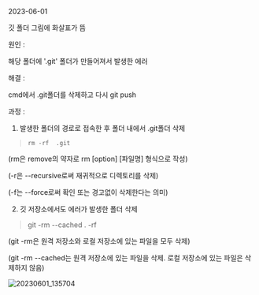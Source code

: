 2023-06-01

깃 폴더 그림에 화살표가 뜸

원인 :

해당 폴더에 '.git' 폴더가 만들어져서 발생한 에러

해결 :

cmd에서 .git폴더를 삭제하고 다시 git push

과정 :

1. 발생한 폴더의 경로로 접속한 후 폴더 내에서 .git폴더 삭제

>     rm -rf  .git

(rm은 remove의 약자로 rm [option] [파일명] 형식으로 작성)

(-r은 --recursive로써 재귀적으로 디렉토리를 삭제)

(-f는 --force로써 확인 또는 경고없이 삭제한다는 의미)

2. 깃 저장소에서도 에러가 발생한 폴더 삭제

>   git -rm --cached . -rf

(git -rm은 원격 저장소와 로컬 저장소에 있는 파일을 모두 삭제)

(git -rm --cached는 원격 저장소에 있는 파일을 삭제. 로컬 저장소에 있는 파일은 삭제하지 않음)

![20230601_135704](https://github.com/yoonsnee0303/cream_bokki/assets/127804620/086e4266-68ab-44c2-b9b8-17b9acaecce9)


